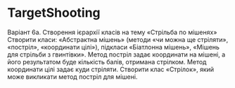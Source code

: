 # TargetShooting
Варіант 6а. Створення ієрархії класів на тему «Стрільба по мішенях»
Створити класи: «Абстрактна мішень» (методи «чи можна ще стріляти», «постріл», «координати цілі»), підкласи «Біатлонна мішень», «Мішень для стрільби з гвинтівки». Метод постріл задає координати на мішені, а його результатом буде кількість балів, отримана стрілком. Метод координати цілі задає куди стріляти. Створити клас «Стрілок», який може викликати метод постріл для мішені.
